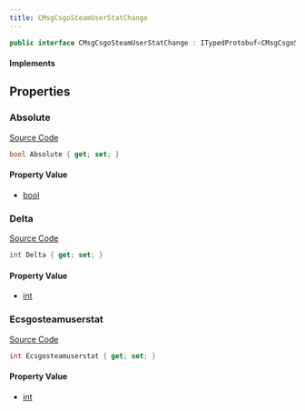 ```yaml
---
title: CMsgCsgoSteamUserStatChange
---
```


```csharp
public interface CMsgCsgoSteamUserStatChange : ITypedProtobuf<CMsgCsgoSteamUserStatChange>, INativeHandle
```

#### Implements

## Properties

### Absolute

[Source Code](https://github.com/swiftly-solution/swiftlys2/blob/main/managed/src/SwiftlyS2.Generated/Protobufs/Interfaces/CMsgCsgoSteamUserStatChange.cs#L19)

```csharp
bool Absolute { get; set; }
```

#### Property Value

- [bool](https://learn.microsoft.com/dotnet/api/system.boolean)

### Delta

[Source Code](https://github.com/swiftly-solution/swiftlys2/blob/main/managed/src/SwiftlyS2.Generated/Protobufs/Interfaces/CMsgCsgoSteamUserStatChange.cs#L16)

```csharp
int Delta { get; set; }
```

#### Property Value

- [int](https://learn.microsoft.com/dotnet/api/system.int32)

### Ecsgosteamuserstat

[Source Code](https://github.com/swiftly-solution/swiftlys2/blob/main/managed/src/SwiftlyS2.Generated/Protobufs/Interfaces/CMsgCsgoSteamUserStatChange.cs#L13)

```csharp
int Ecsgosteamuserstat { get; set; }
```

#### Property Value

- [int](https://learn.microsoft.com/dotnet/api/system.int32)

